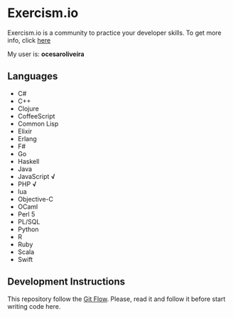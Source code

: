 # Exercism.io

Exercism.io is a community to practice your developer skills. To get more info, click [here](http://exercism.io)

My user is: **ocesaroliveira**

## Languages

* C#
* C++
* Clojure
* CoffeeScript
* Common Lisp
* Elixir
* Erlang
* F#
* Go
* Haskell
* Java
* JavaScript **√**
* PHP **√**
* lua
* Objective-C
* OCaml
* Perl 5
* PL/SQL
* Python
* R
* Ruby
* Scala
* Swift

## Development Instructions

This repository follow the [Git Flow](http://danielkummer.github.io/git-flow-cheatsheet/). Please, read it and follow it before start writing code here.
